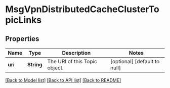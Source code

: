 # MsgVpnDistributedCacheClusterTopicLinks

## Properties
Name | Type | Description | Notes
------------ | ------------- | ------------- | -------------
**uri** | **String** | The URI of this Topic object. | [optional] [default to null]

[[Back to Model list]](../README.md#documentation-for-models) [[Back to API list]](../README.md#documentation-for-api-endpoints) [[Back to README]](../README.md)


